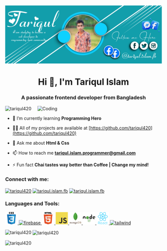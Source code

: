 ![logo](https://github.com/tariqul420/tariqul420/blob/main/Facebook%20cover.jpg)
<h1 align="center">Hi 👋, I'm Tariqul Islam</h1>
<h3 align="center">A passionate frontend developer from Bangladesh</h3>

<img align="right" alt="Coding" width="400" src="https://i.postimg.cc/j5B1WzB0/devguy3.gif">

<p align="left"> <img src="https://komarev.com/ghpvc/?username=tariqul420&label=Profile%20views&color=0e75b6&style=flat" alt="tariqul420" /> </p>

- 🌱 I’m currently learning **Programming Hero**

- 👨‍💻 All of my projects are available at [https://github.com/tariqul420](https://github.com/tariqul420)

- 💬 Ask me about **Html & Css**

- 📫 How to reach me **tariqul.islam.programmer@gmail.com**

- ⚡ Fun fact **Chai tastes way better than Coffee | Change my mind!**

<h3 align="left">Connect with me:</h3>
<p align="left">
<a href="https://codepen.io/tariqul420" target="blank"><img align="center" src="https://raw.githubusercontent.com/rahuldkjain/github-profile-readme-generator/master/src/images/icons/Social/codepen.svg" alt="tariqul420" height="30" width="40" /></a>
<a href="https://fb.com/tariqul.islam.fb" target="blank"><img align="center" src="https://raw.githubusercontent.com/rahuldkjain/github-profile-readme-generator/master/src/images/icons/Social/facebook.svg" alt="tariqul.islam.fb" height="30" width="40" /></a>
<a href="https://instagram.com/tariqul.islam.fb" target="blank"><img align="center" src="https://raw.githubusercontent.com/rahuldkjain/github-profile-readme-generator/master/src/images/icons/Social/instagram.svg" alt="tariqul.islam.fb" height="30" width="40" /></a>
</p>

<h3 align="left">Languages and Tools:</h3>
<p align="left"> <a href="https://www.w3schools.com/css/" target="_blank" rel="noreferrer"> <img src="https://raw.githubusercontent.com/devicons/devicon/master/icons/css3/css3-original-wordmark.svg" alt="css3" width="40" height="40"/> </a> <a href="https://firebase.google.com/" target="_blank" rel="noreferrer"> <img src="https://www.vectorlogo.zone/logos/firebase/firebase-icon.svg" alt="firebase" width="40" height="40"/> </a> <a href="https://www.w3.org/html/" target="_blank" rel="noreferrer"> <img src="https://raw.githubusercontent.com/devicons/devicon/master/icons/html5/html5-original-wordmark.svg" alt="html5" width="40" height="40"/> </a> <a href="https://developer.mozilla.org/en-US/docs/Web/JavaScript" target="_blank" rel="noreferrer"> <img src="https://raw.githubusercontent.com/devicons/devicon/master/icons/javascript/javascript-original.svg" alt="javascript" width="40" height="40"/> </a> <a href="https://www.mongodb.com/" target="_blank" rel="noreferrer"> <img src="https://raw.githubusercontent.com/devicons/devicon/master/icons/mongodb/mongodb-original-wordmark.svg" alt="mongodb" width="40" height="40"/> </a> <a href="https://nodejs.org" target="_blank" rel="noreferrer"> <img src="https://raw.githubusercontent.com/devicons/devicon/master/icons/nodejs/nodejs-original-wordmark.svg" alt="nodejs" width="40" height="40"/> </a> <a href="https://reactjs.org/" target="_blank" rel="noreferrer"> <img src="https://raw.githubusercontent.com/devicons/devicon/master/icons/react/react-original-wordmark.svg" alt="react" width="40" height="40"/> </a> <a href="https://tailwindcss.com/" target="_blank" rel="noreferrer"> <img src="https://www.vectorlogo.zone/logos/tailwindcss/tailwindcss-icon.svg" alt="tailwind" width="40" height="40"/> </a> </p>

<p><img align="left" src="https://github-readme-stats.vercel.app/api/top-langs?username=tariqul420&show_icons=true&locale=en&layout=compact" alt="tariqul420" /></p>

<p>&nbsp;<img align="center" src="https://github-readme-stats.vercel.app/api?username=tariqul420&show_icons=true&locale=en" alt="tariqul420" /></p>

<p><img align="center" src="https://github-readme-streak-stats.herokuapp.com/?user=tariqul420&" alt="tariqul420" /></p>
